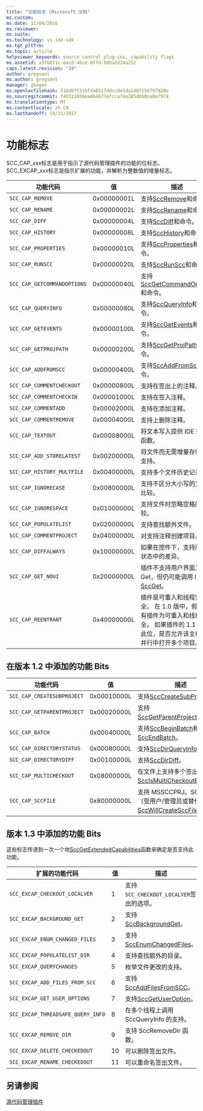 ```yaml
---
title: "功能标志 |Microsoft 文档"
ms.custom: 
ms.date: 11/04/2016
ms.reviewer: 
ms.suite: 
ms.technology: vs-ide-sdk
ms.tgt_pltfrm: 
ms.topic: article
helpviewer_keywords: source control plug-ins, capability flags
ms.assetid: a3f6071c-eac8-4bcd-8ffd-8d0a2d24a252
caps.latest.revision: "24"
author: gregvanl
ms.author: gregvanl
manager: ghogen
ms.openlocfilehash: 5104bff319f4a6517ddccde1da1407156797928e
ms.sourcegitcommit: f40311056ea0b4677efcca74a285dbb0ce0e7974
ms.translationtype: MT
ms.contentlocale: zh-CN
ms.lasthandoff: 10/31/2017
---
```

# <a name="capability-flags"></a>功能标志
SCC_CAP_*xxx*标志是用于指示了源代码管理插件的功能的位标志。 SCC_EXCAP_*xxx*标志是指示扩展的功能，并解析为整数值的增量标志。  
  
|功能代码|值|描述|  
|---------------------|-----------|-----------------|  
|`SCC_CAP_REMOVE`|0x00000001L|支持[SccRemove](../extensibility/sccremove-function.md)和命令。|  
|`SCC_CAP_RENAME`|0x00000002L|支持[SccRename](../extensibility/sccrename-function.md)和命令。|  
|`SCC_CAP_DIFF`|0x00000004L|支持[SccDiff](../extensibility/sccdiff-function.md)和命令。|  
|`SCC_CAP_HISTORY`|0x00000008L|支持[SccHistory](../extensibility/scchistory-function.md)和命令。|  
|`SCC_CAP_PROPERTIES`|0x00000010L|支持[SccProperties](../extensibility/sccproperties-function.md)和命令。|  
|`SCC_CAP_RUNSCC`|0x00000020L|支持[SccRunScc](../extensibility/sccrunscc-function.md)和命令。|  
|`SCC_CAP_GETCOMMANDOPTIONS`|0x00000040L|支持[SccGetCommandOptions](../extensibility/sccgetcommandoptions-function.md)和命令。|  
|`SCC_CAP_QUERYINFO`|0x00000080L|支持[SccQueryInfo](../extensibility/sccqueryinfo-function.md)和命令。|  
|`SCC_CAP_GETEVENTS`|0x00000100L|支持[SccGetEvents](../extensibility/sccgetevents-function.md)和命令。|  
|`SCC_CAP_GETPROJPATH`|0x00000200L|支持[SccGetProjPath](../extensibility/sccgetprojpath-function.md)和命令。|  
|`SCC_CAP_ADDFROMSCC`|0x00000400L|支持[SccAddFromScc](../extensibility/sccaddfromscc-function.md)和命令。|  
|`SCC_CAP_COMMENTCHECKOUT`|0x00000800L|支持在签出上的注释。|  
|`SCC_CAP_COMMENTCHECKIN`|0x00001000L|支持在签入注释。|  
|`SCC_CAP_COMMENTADD`|0x00002000L|支持在添加注释。|  
|`SCC_CAP_COMMENTREMOVE`|0x00004000L|支持上删除注释。|  
|`SCC_CAP_TEXTOUT`|0x00008000L|将文本写入提供 IDE 输出函数。|  
|`SCC_CAP_ADD_STORELATEST`|0x00200000L|将文件而无需增量存储的支持。|  
|`SCC_CAP_HISTORY_MULTFILE`|0x00400000L|支持多个文件历史记录。|  
|`SCC_CAP_IGNORECASE`|0x00800000L|支持不区分大小写的文件比较。|  
|`SCC_CAP_IGNORESPACE`|0x01000000L|支持文件时忽略空格的比较。|  
|`SCC_CAP_POPULATELIST`|0x02000000L|支持查找额外文件。|  
|`SCC_CAP_COMMENTPROJECT`|0x04000000L|对支持注释创建项目。|  
|`SCC_CAP_DIFFALWAYS`|0x10000000L|如果在控件下，支持所有状态中的差异。|  
|`SCC_CAP_GET_NOUI`|0x20000000L|插件不支持用户界面为 Get，但仍可能调用 IDE [SccGet](../extensibility/sccget-function.md)。|  
|`SCC_CAP_REENTRANT`|0x40000000L|插件是可重入和线程安全。 在 1.0 版中，假定没有插件为可重入和线程安全。 如果插件的 1.1 设置此位，是否允许该主机在并行中打开多个项目。|  
  
## <a name="capability-bits-added-in-version-12"></a>在版本 1.2 中添加的功能 Bits  
  
|功能代码|值|描述|  
|---------------------|-----------|-----------------|  
|`SCC_CAP_CREATESUBPROJECT`|0x00010000L|支持[SccCreateSubProject](../extensibility/scccreatesubproject-function.md)。|  
|`SCC_CAP_GETPARENTPROJECT`|0x00020000L|支持[SccGetParentProjectPath](../extensibility/sccgetparentprojectpath-function.md)。|  
|`SCC_CAP_BATCH`|0x00040000L|支持[SccBeginBatch](../extensibility/sccbeginbatch-function.md)和[SccEndBatch](../extensibility/sccendbatch-function.md)。|  
|`SCC_CAP_DIRECTORYSTATUS`|0x00080000L|支持[SccDirQueryInfo](../extensibility/sccdirqueryinfo-function.md)。|  
|`SCC_CAP_DIRECTORYDIFF`|0x00100000L|支持[SccDirDiff](../extensibility/sccdirdiff-function.md)。|  
|`SCC_CAP_MULTICHECKOUT`|0x08000000L|在文件上支持多个签出和[SccIsMultiCheckoutEnabled](../extensibility/sccismulticheckoutenabled-function.md)。|  
|`SCC_CAP_SCCFILE`|0x80000000L|支持 MSSCCPRJ。SCC 文件 （受用户/管理员或替代） 和[SccWillCreateSccFile](../extensibility/sccwillcreatesccfile-function.md)。|  
  
## <a name="capability-bits-added-in-version-13"></a>版本 1.3 中添加的功能 Bits  
 这些标志传递到一次一个地[SccGetExtendedCapabilities](../extensibility/sccgetextendedcapabilities-function.md)函数来确定是否支持此功能。  
  
|扩展的功能代码|值|描述|  
|------------------------------|-----------|-----------------|  
|`SCC_EXCAP_CHECKOUT_LOCALVER`|1|支持`SCC_CHECKOUT_LOCALVER`签出的选项。|  
|`SCC_EXCAP_BACKGROUND_GET`|2|支持[SccBackgroundGet](../extensibility/sccbackgroundget-function.md)。|  
|`SCC_EXCAP_ENUM_CHANGED_FILES`|3|支持[SccEnumChangedFiles](../extensibility/sccenumchangedfiles-function.md)。|  
|`SCC_EXCAP_POPULATELIST_DIR`|4|支持查找额外的目录。|  
|`SCC_EXCAP_QUERYCHANGES`|5|枚举文件更改的支持。|  
|`SCC_EXCAP_ADD_FILES_FROM_SCC`|6|支持[SccAddFilesFromSCC](../extensibility/sccaddfilesfromscc-function.md)。|  
|`SCC_EXCAP_GET_USER_OPTIONS`|7|支持[SccGetUserOption](../extensibility/sccgetuseroption-function.md)。|  
|`SCC_EXCAP_THREADSAFE_QUERY_INFO`|8|在多个线程上调用 SccQueryInfo 的支持。|  
|`SCC_EXCAP_REMOVE_DIR`|9|支持 SccRemoveDir 函数。|  
|`SCC_EXCAP_DELETE_CHECKEDOUT`|10|可以删除签出文件。|  
|`SCC_EXCAP_RENAME_CHECKEDOUT`|11|可以重命名签出文件。|  
  
## <a name="see-also"></a>另请参阅  
 [源代码管理插件](../extensibility/source-control-plug-ins.md)